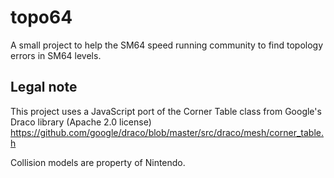 # topo64

A small project to help the SM64 speed running community to find topology errors in SM64 levels.

## Legal note

This project uses a JavaScript port of the Corner Table class from Google's Draco library (Apache 2.0 license)
https://github.com/google/draco/blob/master/src/draco/mesh/corner_table.h

Collision models are property of Nintendo.
